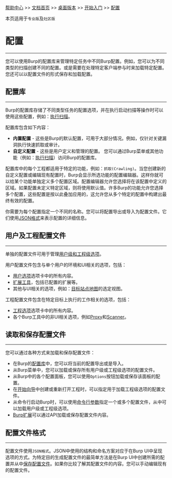 [帮助中心](https://support.portswigger.net/) >> [文档首页](../../index.md) >> [桌面版本](../index.md) >> [开始入门](index.md) >> [配置](configuration.md)

本页适用于`专业版`及`社区版`

# 配置
---------------------
您可以使用Burp的配置库来管理特定任务中不同Burp配置。例如，您可以为不同类型的扫描创建不同的配置。或是需要在处理特定客户端参与时来加载特定配置。您还可以以配置文件的形式保存和加载配置。


## 配置库
---------------------
Burp的配置库存储了不同类型任务的配置选项，并在执行启动扫描等操作时可以使用这些配置，例如：[执行扫描](../scanning/scan-launcher.md)。


配置库包含如下内容：

* **内置配置** - 这些是Burp的默认配置，可用于大部分情况。例如，仅针对关键漏洞执行快速抓取或审计。
* **自定义配置** - 这些是用户定义和管理的配置。
您可以通过Burp菜单或其他功能（例如：[执行扫描](../scanning/scan-launcher.md)）访问Burp的配置库。

配置库中的每个工程都适用于特定的功能，例如：`抓取(Crawling)`。当您创建新的自定义配置或编辑现有配置时，Burp会显示所选功能的配置编辑器。这样你就可以给某个功能单独定义多个配置区域。配置编辑器允许您选择将在该配置中定义的区域。如果配置未定义特定区域，则将使用默认值。许多Burp的功能允许您选择多个配置，这些配置是按以此叠加应用的，这允许您从多个特定的配置中构建出最终有效的配置。

你需要为每个配置指定一个不同的名称。您可以将配置导出或导入为配置文件。它们使用[JSON格式](#配置文件格式)来表示配置的详细信息。


## 用户及工程配置文件
---------------------
单独的配置文件可用于管理[用户级和工程级选项](../options/index.md)。

用户配置文件包含与单个用户的环境和UI相关的选项，包括：

* [用户选项](../options/index.md)选项卡中的所有内容。
* [扩展工具](../tools/extender.md)，包括已配置的扩展等。
* 其他与UI相关的选项，例如：[目标站点地图](../tools/target/site-map/index.md#站点地图查看)的选定视图。

工程配置文件包含在特定目标上执行的工作相关的选项，包括：

* [工程选项](../options/index.md)选项卡中的所有内容。
* 各个Burp工具中的非UI相关选项，例如[Proxy](../tools/proxy/index.md)和[Scanner](../../scanner/index.md)。

## 读取和保存配置文件
---------------------
您可以通过各种方式来加载和保存配置文件：

* 在Burp的[配置库](#配置库)中，您可以将当前的配置导出或是导入。
* 从Burp菜单中，您可以加载或保存所有用户级或工程级选项的配置文件。
* 从Burp中的各个配置面板，您可以使用`Options`按钮加载或保存该面板的配置。
* 在[开始向导](index.md#开始向导)中创建或重新打开工程时，可以指定用于加载工程级选项的配置文件。
* 从命令行启动Burp时，可以使用[命令行参数](launching-from-command-line.md#命令行参数)指定一个或多个配置文件，从中可以加载用户级或工程级选项。
* [Burp扩展](../tools/extender.md)可以通过API加载或保存配置文件内容。

## 配置文件格式
---------------------
配置文件使用`JSON格式`。JSON中使用的结构和命名方案对应于在Burp UI中呈现选项的方式。为特定目的生成配置文件的最简单方法是在Burp UI中创建所需的配置并从中[保存配置文件](#读取和保存配置文件)。如果你比较了解其配置文件的内容。您可以手动编辑现有的配置文件。
